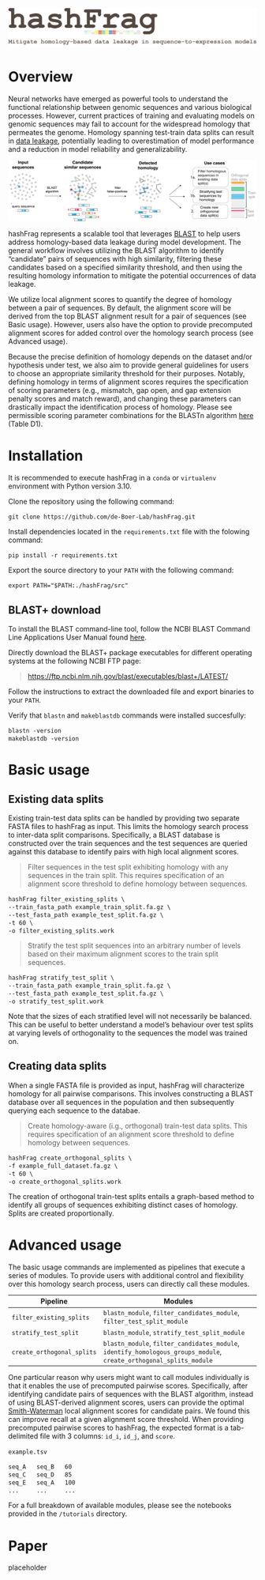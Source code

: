 <img src="./imgs/hashFrag_logo.png" width=800>

# Overview

Neural networks have emerged as powerful tools to understand the functional relationship between genomic sequences and various biological processes. However, current practices of training and evaluating models on genomic sequences may fail to account for the widespread homology that permeates the genome. Homology spanning test-train data splits can result in [data leakage](https://en.wikipedia.org/wiki/Leakage_(machine_learning)#:~:text=In%20statistics%20and%20machine%20learning,when%20run%20in%20a%20production), potentially leading to overestimation of model performance and a reduction in model reliability and generalizability.

<img src="./imgs/hashFrag_workflow_diagram.png">

hashFrag represents a scalable tool that leverages [BLAST](https://blast.ncbi.nlm.nih.gov/Blast.cgi) to help users address homology-based data leakage during model development. The general workflow involves utilizing the BLAST algorithm to identify “candidate” pairs of sequences with high similarity, filtering these candidates based on a specified similarity threshold, and then using the resulting homology information to mitigate the potential occurrences of data leakage. 

We utilize local alignment scores to quantify the degree of homology between a pair of sequences. By default, the alignment score will be derived from the top BLAST alignment result for a pair of sequences (see Basic usage). However, users also have the option to provide precomputed alignment scores for added control over the homology search process (see Advanced usage). 

Because the precise definition of homology depends on the dataset and/or hypothesis under test, we also aim to provide general guidelines for users to choose an appropriate similarity threshold for their purposes. Notably, defining homology in terms of alignment scores requires the specification of scoring parameters (e.g., mismatch, gap open, and gap extension penalty scores and match reward), and changing these parameters can drastically impact the identification process of homology. Please see permissible scoring parameter combinations for the BLASTn algorithm [here](https://www.ncbi.nlm.nih.gov/sites/books/NBK279684/) (Table D1).

# Installation

It is recommended to execute hashFrag in a `conda` or `virtualenv` environment with Python version 3.10.

Clone the repository using the following command:
```
git clone https://github.com/de-Boer-Lab/hashFrag.git
```

Install dependencies located in the `requirements.txt` file with the folowing command:
```
pip install -r requirements.txt
```

Export the source directory to your `PATH` with the following command:
```
export PATH="$PATH:./hashFrag/src"
```

## BLAST+ download

To install the BLAST command-line tool, follow the NCBI BLAST Command Line Applications User Manual found [here](https://www.ncbi.nlm.nih.gov/books/NBK569861/).

Directly download the BLAST+ package executables for different operating systems at the following NCBI FTP page:
> https://ftp.ncbi.nlm.nih.gov/blast/executables/blast+/LATEST/

Follow the instructions to extract the downloaded file and export binaries to your `PATH`. 

Verify that `blastn` and `makeblastdb` commands were installed succesfully:
```
blastn -version
makeblastdb -version
```

# Basic usage

## Existing data splits

Existing train-test data splits can be handled by providing two separate FASTA files to hashFrag as input. This limits the homology search process to inter-data split comparisons. Specifically, a BLAST database is constructed over the train sequences and the test sequences are queried against this database to identify pairs with high local alignment scores. 

> Filter sequences in the test split exhibiting homology with any sequences in the train split. This requires specification of an alignment score threshold to define homology between sequences.
```
hashFrag filter_existing_splits \
--train_fasta_path example_train_split.fa.gz \
--test_fasta_path example_test_split.fa.gz \
-t 60 \
-o filter_existing_splits.work
```

> Stratify the test split sequences into an arbitrary number of levels based on their maximum alignment scores to the train split sequences. 
```
hashFrag stratify_test_split \
--train_fasta_path example_train_split.fa.gz \
--test_fasta_path example_test_split.fa.gz \
-o stratify_test_split.work
```
Note that the sizes of each stratified level will not necessarily be balanced. This can be useful to better understand a model’s behaviour over test splits at varying levels of orthogonality to the sequences the model was trained on.

## Creating data splits

When a single FASTA file is provided as input, hashFrag will characterize homology for all pairwise comparisons. This involves constructing a BLAST database over all sequences in the population and then subsequently querying each sequence to the databae. 

> Create homology-aware (i.g., orthogonal) train-test data splits. This requires specification of an alignment score threshold to define homology between sequences.
```
hashFrag create_orthogonal_splits \
-f example_full_dataset.fa.gz \
-t 60 \
-o create_orthogonal_splits.work
```
The creation of orthogonal train-test splits entails a graph-based method to identify all groups of sequences exhibiting distinct cases of homology. Splits are created proportionally. 

# Advanced usage

The basic usage commands are implemented as pipelines that execute a series of modules. To provide users with additional control and flexibility over this homology search process, users can directly call these modules.

| Pipeline                   | Modules            |
|----------------------------|-----------------------|
| `filter_existing_splits`   | `blastn_module`, `filter_candidates_module`, `filter_test_split_module` |
| `stratify_test_split`      | `blastn_module`, `stratify_test_split_module` |
| `create_orthogonal_splits` | `blastn_module`, `filter_candidates_module`, `identify_homologous_groups_module`, `create_orthogonal_splits_module` |

One particular reason why users might want to call modules individually is that it enables the use of precomputed pairwise scores. Specifically, after identifying candidate pairs of sequences with the BLAST algorithm, instead of using BLAST-derived alignment scores, users can provide the optimal [Smith-Waterman](https://en.wikipedia.org/wiki/Smith%E2%80%93Waterman_algorithm) local alignment scores for candidate pairs. We found this can improve recall at a given alignment score threshold. When providing precomputed pairwise scores to hashFrag, the expected format is a tab-delimited file with 3 columns: `id_i`, `id_j`, and `score`. 

`example.tsv`
```
seq_A	seq_B	60
seq_C	seq_D	85
seq_E	seq_A	100
...     ...     ...
```

For a full breakdown of available modules, please see the notebooks provided in the `/tutorials` directory.

# Paper

placeholder